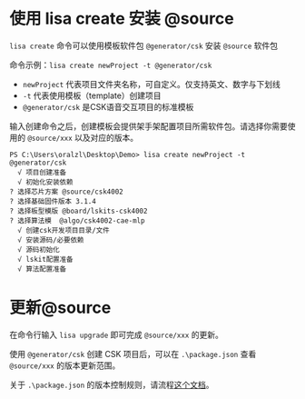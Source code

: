 # 使用 lisa create 安装 @source

`lisa create` 命令可以使用模板软件包 `@generator/csk` 安装 `@source` 软件包

命令示例：`lisa create newProject -t @generator/csk`

- `newProject` 代表项目文件夹名称，可自定义。仅支持英文、数字与下划线
- `-t` 代表使用模板（template）创建项目
- `@generator/csk` 是CSK语音交互项目的标准模板

输入创建命令之后，创建模板会提供架手架配置项目所需软件包。请选择你需要使用的 `@source/xxx` 以及对应的版本。

```shell
PS C:\Users\oralzl\Desktop\Demo> lisa create newProject -t @generator/csk
  √ 项目创建准备
  √ 初始化安装依赖
? 选择芯片方案 @source/csk4002
? 选择基础固件版本 3.1.4
? 选择板型模版 @board/lskits-csk4002
? 选择算法模  @algo/csk4002-cae-mlp
  √ 创建csk开发项目目录/文件
  √ 安装源码/必要依赖
  √ 源码初始化
  √ lskit配置准备
  √ 算法配置准备
```

# 更新@source

在命令行输入 `lisa upgrade` 即可完成 `@source/xxx` 的更新。


使用 `@generator/csk` 创建 CSK 项目后，可以在 `.\package.json` 查看 `@source/xxx` 的版本更新范围。


关于 `.\package.json` 的版本控制规则，请流程[这个文档](https://open.listenai.com/package_version)。

